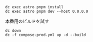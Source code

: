 ```
dc exec astro pnpm install
dc exec astro pnpm dev --host 0.0.0.0
```

本番用のビルドを試す

```
dc down
dc -f compose-prod.yml up -d --build
```
